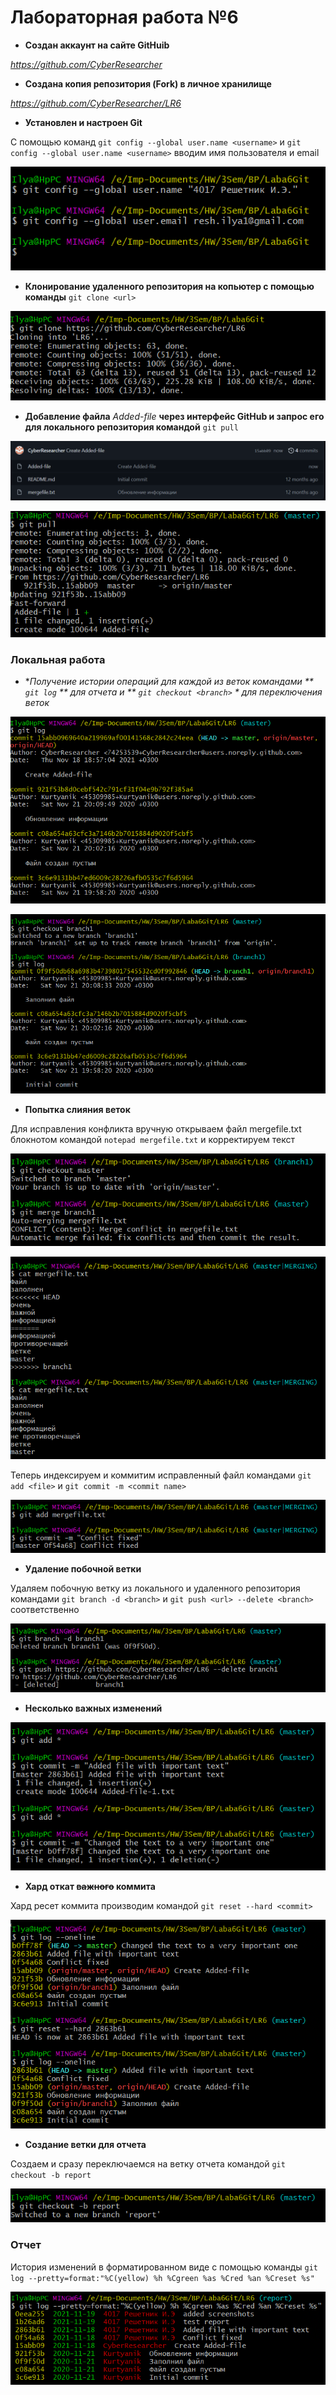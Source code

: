 # Лабораторная работа №6
- **Создан аккаунт на сайте GitHuib**

*https://github.com/CyberResearcher*

- **Создана копия репозитория (Fork) в личное хранилище**

*https://github.com/CyberResearcher/LR6*

- **Установлен и настроен Git**

С помощью команд `git config --global user.name <username>` и `git config --global user.name <username>`
вводим имя пользователя и email

![git config](screenshots/git-config.png)

- **Клонирование удаленного репозитория на копьютер с помощью команды** `git clone <url>`

![git clone](screenshots/git-clone.png)

- **Добавление файла** *Added-file* **через интерфейс GitHub и запрос его для локального репозитория командой** `git pull`

![Added file](screenshots/Added-file.png)

![git pull](screenshots/git-pull.png)


### Локальная работа

- **Получение истории операций для каждой из веток командами ** `git log` ** для отчета и ** `git checkout <branch>` * для переключения веток*

![git log master](screenshots/git-log-master.png)

![git log branch1](screenshots/git-checkout-branch1.png)

- **Попытка слияния веток**

Для исправления конфликта вручную открываем файл mergefile.txt блокнотом командой `notepad mergefile.txt` и корректируем текст

![git merge error](screenshots/git-merge-err.png)

![git merge correct](screenshots/git-merge-correct.png)

Теперь индексируем и коммитим исправленный файл командами `git add <file>` и `git commit -m <commit name>`

![git commit merge](screenshots/git-commit-merge.png)

- **Удаление побочной ветки**

Удаляем побочную ветку из локального и удаленного репозитория командами `git branch -d <branch>` и `git push <url> --delete <branch>` соответственно 

![delete branch1](screenshots/delete-branch1.png)

- **Несколько важных изменений**

![important changes](screenshots/2-Changes.png)

- **Хард откат ~~важного~~ коммита**

Хард ресет коммита производим командой `git reset --hard <commit>`

![hard reset](screenshots/hard-reset.png)

- **Создание ветки для отчета**

Создаем и сразу переключаемся на ветку отчета командой `git checkout -b report`

![report branch](screenshots/creation-report-branch.png)

### Отчет

История изменений в форматированном виде с помощью команды `git log --pretty=format:"%C(yellow) %h %Cgreen %as %Cred %an %Creset %s"`

![final report](screenshots/final-report.png)